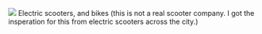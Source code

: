 ![]([https://github.com/[username]/[reponame]/blob/[branch]/image.jpg?raw=true](https://github.com/jasjs1/bolt/blob/main/logos/Bolt-Logo-Text.png))
Electric scooters, and bikes
(this is not a real scooter company. I got the insperation for this from electric scooters across the city.)
